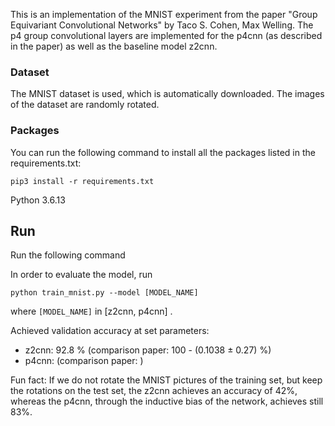 This is an implementation of the MNIST experiment from the paper "Group Equivariant Convolutional Networks" by Taco S. Cohen, Max Welling. The p4 group convolutional layers are implemented for the p4cnn (as described in the paper) as well as the baseline model z2cnn. 

### Dataset
The MNIST dataset is used, which is automatically downloaded. The images of the dataset are randomly rotated. 

### Packages

You can run the following command to install all the packages listed in the requirements.txt:

    pip3 install -r requirements.txt

Python 3.6.13

## Run

Run the following command 
 
In order to evaluate the model, run

`python train_mnist.py --model [MODEL_NAME]`

where `[MODEL_NAME]` in [z2cnn, p4cnn] .

Achieved validation accuracy at set parameters: 
- z2cnn: 92.8 % (comparison paper: 100 - (0.1038 ± 0.27) %)
- p4cnn: (comparison paper: )

Fun fact: If we do not rotate the MNIST pictures of the training set, but keep the rotations on the test set, 
the z2cnn achieves an accuracy of 42%, whereas the p4cnn, through the inductive bias of the network, achieves still 83%.

